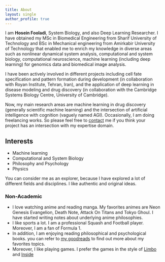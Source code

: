 ```yaml
---
title: About
layout: single
author_profile: true                                                        
---
```


I am **Hosein Fooladi**, System Biology, and also Deep Learning Researcher. I have obtained my MSc in Biomedical Engineering from Sharif University of Technology 
and BSc in Mechanical engineering from Amirkabir University of Technology that enabled me to enrich my knowledge in diverse areas such as nonlinear dynamical 
system analysis, computational and system biology, computational neuroscience, machine learning (including deep learning) for genomics data and biomedical image analysis.

I have been actively involved in different projects including cell fate specification and pattern formation during development 
(in collaboration with Royan Institute, Tehran, Iran), and the application of deep learning in disease modeling and drug discovery 
(in collaboration with the Cambridge Systems Biology Centre, University of Cambridge).

Now, my main research areas are machine learning in drug discovery (generally scientific machine learning) and the intersection 
of artificial intelligence with cognition (vaguely named AGI). Occasionally, I am doing freelancing works. So please feel
free to [contact](mailto:fooladi.hosein@gmail.com) me if you think your project has an intersection with my expertise domain.

## Interests

- Machine learning
- Computational and System Biology
- Philosophy and Psychology
- Physics
 
You can consider me as an explorer, because I have explored a lot of different fields and disciplines. I like authentic and original ideas.

### Non-Academic

- I love watching anime and reading manga. My favorites animes are Neon Genesis Evangelion, Death Note, Attack On Titans and Tokyo Ghoul. I have started writing notes about underlying anime philosophies.
- I like sports a lot. I am a professional Squash and Football player. Moreover, I am a fan of Formula 1.
- In addition, I am enjoying reading philosophical and psychological books. you can refer to [my goodreads](https://www.goodreads.com/user/show/75993307-hosein-fooladi) to find out more about my favorites topics.
- Moreover, I like playing games. I prefer the games in the style of [Limbo](https://playdead.com/games/limbo/) and [Inside](https://playdead.com/games/inside/)
 